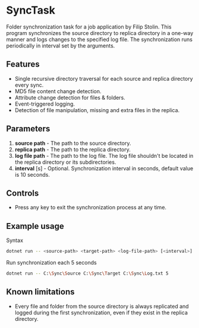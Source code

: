 # SyncTask
 Folder synchronization task for a job application by Filip Stolin. This program synchronizes the source directory to replica directory in a one-way manner and logs changes to the specified log file. The synchronization runs periodically in interval set by the arguments.

 ## Features
  - Single recursive directory traversal for each source and replica directory every sync.
  - MD5 file content change detection.
  - Attribute change detection for files & folders.
  - Event-triggered logging.
  - Detection of file manipulation, missing and extra files in the replica.

 ## Parameters
 1. **source path** - The path to the source directory.
 2. **replica path** - The path to the replica directory.
 3. **log file path** - The path to the log file. The log file shouldn't be located in the replica directory or its subdirectories.
 4. **interval** [s] - Optional. Synchronization interval in seconds, default value is 10 seconds.

 ## Controls
 - Press any key to exit the synchronization process at any time.

 ## Example usage
 Syntax
 ```bash
dotnet run -- <source-path> <target-path> <log-file-path> [<interval>]
 ```
Run synchronization each 5 seconds
 ```bash
dotnet run -- C:\Sync\Source C:\Sync\Target C:\Sync\Log.txt 5
 ```

## Known limitations
- Every file and folder from the source directory is always replicated and logged during the first synchronization, even if they exist in the replica directory.
